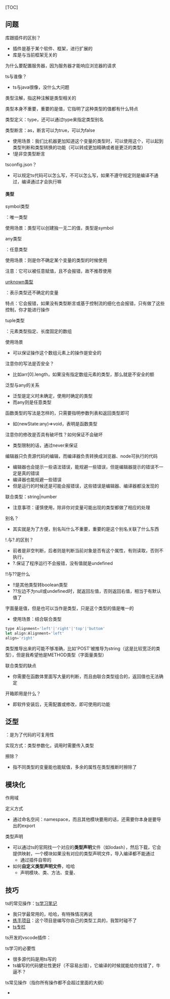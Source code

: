 [TOC]



## 问题

库跟插件的区别？

- 插件是基于某个软件、框架，进行扩展的
- 库是与当前框架无关的

为什么要配置服务器，因为服务器才能响应浏览器的请求

ts与谁像？

- ts与java很像，没什么大问题

类型注解，指这种注解是类型相关的

类型本身不重要，重要的是值，它指明了这种类型的值都有什么特点

类型定义：type，还可以通过type来指定类型别名

类型断言：as，断言可以为true，可以为false

- 使用场景：我们比机器更加知道这个变量的类型时，可以使用这个，可以起到类型判断和类型转换的功能（可以转成更加精确或者是更泛的类型）
- !是非空类型断言

tsconfig.json？

- 可以规定ts代码可以怎么写，不可以怎么写，如果不遵守规定则是编译不通过，编译通过才会执行嘛

#### 类型

symbol类型

：唯一类型

使用场景：类型可以创建独一无二的值，类型是symbol

any类型

：任意类型

使用场景：则是你不确定某个变量的类型的时候使用

注意：它可以被任意赋值，且不会报错，故不推荐使用

[unknown类型](https://www.jianshu.com/p/4a1fd4550f2d)

：表示类型还不确定的变量

特点：它会报错，如果没有类型断言或基于控制流的细化也会报错，只有做了这些控制，你才能进行操作

tuple类型

：元素类型指定、长度固定的数组

使用场景

- 可以保证操作这个数组元素上的操作是安全的



注意你的写法是否安全？

- 比如arr[0].length，如果没有指定数组元素的类型，那么就是不安全的额



泛型与any的关系

- 泛型是定义时未确定，使用时确定的类型
- 而any则是任意类型

函数类型的写法是怎样的，只需要指明参数列表和返回类型即可

- 如(newState:any)=>void，表明是函数类型

注意你的修改是否具有破坏性？如何保证不会破坏

- 类型限制的话，通过never来保证

编辑器只负责源代码的编辑，而编译器负责转换成浏览器、node可执行的代码

- 编辑器也会提示一些语法错误，能规避一些错误，但是编辑器提示的错误不一定是真的错误
- 编译器也能规避一些错误
- 但是运行的时候还是可能会报错误，这些错误是编辑器、编译器都没发现的

联合类型：string|number

- 注意事项：谨慎使用，除非你对变量可能出现的类型都做了相应的处理

别名？

- 其实就是为了方便，别名叫什么不重要，重要的是这个别名关联了什么东西

!.与?.的区别？

- 前者是非空判断，后者则是判断当前对象是否有这个属性，有则读取，否则不执行，
- ?.保证了程序运行不会报错，没有值就是undefined

!!与??是什么

- !!是其他类型转boolean类型
- ??左边不为null或undefined时，就返回左值，否则返回右值，相当于有默认值了

字面量是值，但是也可以当作是类型，只是这个类型的值是唯一的

- 使用场景：结合联合类型

```js
type Alignment='left'|'right'|'top'|'buttom'
let align:Alignment='left'
align='right'
```

类型推导出来的可能不够准确，比如'POST'被推导为string（这是比较宽泛的类型），但是我希望他是METHOD类型（字面量类型）

联合类型的缺点

- 你需要在函数体里面写大量的判断，而且由联合类型组合的，返回值也无法确定

开箱即用是什么？

- 即软件安装后，无需配置或修改，即可使用的功能

## 泛型

：是为了代码的可复用性

实现方式：类型参数化，调用时需要传入类型

擦除？

- 指不同类型的变量能也能赋值，多余的属性在类型推断时擦除了

## 模块化

作用域

定义方式

- 通过命名空间：namespace，而且其他模块要用的话，还需要你本身是要导出的export

类型声明

- 可以通过ts的官网找一个对应的**类型声明**文件（如lodash），然后下载，它会提供映射，一个模块如果没有对应的类型声明文件，导入编译都不能通过
  - 通过插件自带的
- 如何**自定义类型声明文件**，哈哈
  - 声明模块、类、方法、变量、



## 技巧

ts的常见操作：[ts学习笔记](https://juejin.cn/post/6872111128135073806)

- 我只学最常用的，哈哈，有特殊情况再说
- [练手项目](https://github.com/type-challenges/type-challenges)：这个项目是编写你自己的类型工具的，我暂时碰不了
- [ts专栏](https://zhuanlan.zhihu.com/c_206498766)

ts开发的vscode插件：

ts学习的必要性

- 很多源代码是用ts写的
- ts编写的代码健壮性更好（不容易出错），它编译的时候就能给你找错了，牛逼不？

ts常见操作（指你所有操作都不会超过里面的大纲）

- 

